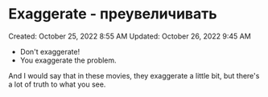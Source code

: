 # Exaggerate - преувеличивать

Created: October 25, 2022 8:55 AM
Updated: October 26, 2022 9:45 AM

- Don't exaggerate!
- You exaggerate the problem.

And I would say that in these movies, they exaggerate a little bit, but there's a lot of truth to what you see.